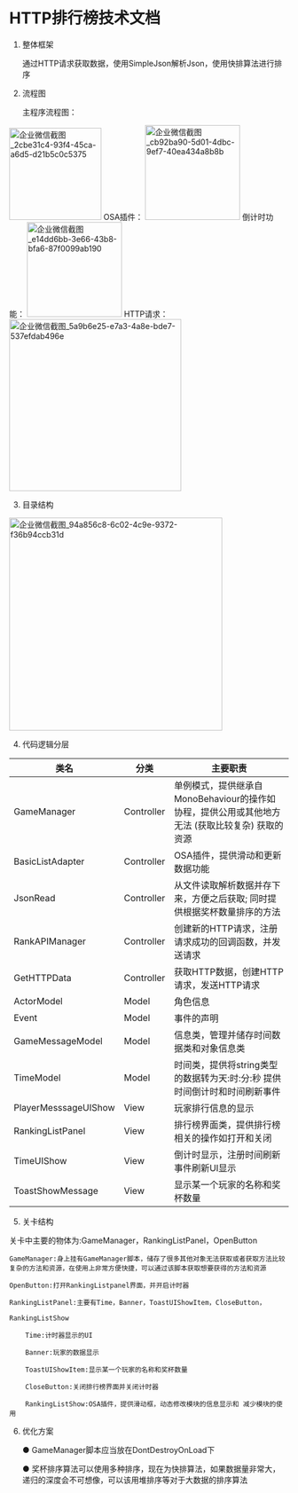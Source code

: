 # HTTP排行榜技术文档

1. 整体框架

    通过HTTP请求获取数据，使用SimpleJson解析Json，使用快排算法进行排序
    
    
2. 流程图

    主程序流程图：
<img width="166" alt="企业微信截图_2cbe31c4-93f4-45ca-a6d5-d21b5c0c5375" src="https://user-images.githubusercontent.com/93114635/141043820-87f7dd71-a0af-4a1f-bfd9-8ae201b1c7b0.png">
    OSA插件：
<img width="171" alt="企业微信截图_cb92ba90-5d01-4dbc-9ef7-40ea434a8b8b" src="https://user-images.githubusercontent.com/93114635/141044291-905eb96e-36d2-4236-b50a-e5e556a5fc7b.png">
    倒计时功能：
<img width="171" alt="企业微信截图_e14dd6bb-3e66-43b8-bfa6-87f0099ab190" src="https://user-images.githubusercontent.com/93114635/141044709-668ad876-a341-4919-938c-9a86c6152745.png">
    HTTP请求：
    <img width="310" alt="企业微信截图_5a9b6e25-e7a3-4a8e-bde7-537efdab496e" src="https://user-images.githubusercontent.com/93114635/141045951-a1e3a299-90cb-4c55-ada6-f5e5c9bf1b5c.png">


3. 目录结构

<img width="384" alt="企业微信截图_94a856c8-6c02-4c9e-9372-f36b94ccb31d" src="https://user-images.githubusercontent.com/93114635/140716037-46f0ba5e-8503-4cff-9242-7dc7caed97f6.png">


4. 代码逻辑分层

类名| 分类 |主要职责
-------- | -----| ----
GameManager  | Controller|单例模式，提供继承自MonoBehaviour的操作如协程，提供公用或其他地方无法 (获取比较复杂) 获取的资源
BasicListAdapter  | Controller|OSA插件，提供滑动和更新数据功能
JsonRead  | Controller|从文件读取解析数据并存下来，方便之后获取; 同时提供根据奖杯数量排序的方法
RankAPIManager | Controller  |  创建新的HTTP请求，注册请求成功的回调函数，并发送请求
GetHTTPData | Controller | 获取HTTP数据，创建HTTP请求，发送HTTP请求
ActorModel  | Model|角色信息
Event  | Model|事件的声明
GameMessageModel  | Model|信息类，管理并储存时间数据类和对象信息类
TimeModel  | Model|时间类，提供将string类型的数据转为天:时:分:秒 提供时间倒计时和时间刷新事件
PlayerMesssageUIShow  | View|玩家排行信息的显示
RankingListPanel  | View|排行榜界面类，提供排行榜相关的操作如打开和关闭
TimeUIShow  | View|倒计时显示，注册时间刷新事件刷新UI显示
ToastShowMessage  | View|显示某一个玩家的名称和奖杯数量

5. 关卡结构

关卡中主要的物体为:GameManager，RankingListPanel，OpenButton

    GameManager:身上挂有GameManager脚本，储存了很多其他对象无法获取或者获取方法比较复杂的方法和资源，在使用上非常方便快捷，可以通过该脚本获取想要获得的方法和资源
    
    OpenButton:打开RankingListpanel界面，并开启计时器 
    
    RankingListPanel:主要有Time，Banner，ToastUIShowItem，CloseButton，
    
    RankingListShow 
    
        Time:计时器显示的UI
        
        Banner:玩家的数据显示
        
        ToastUIShowItem:显示某一个玩家的名称和奖杯数量
        
        CloseButton:关闭排行榜界面并关闭计时器
        
        RankingListShow:OSA插件，提供滑动框，动态修改模块的信息显示和 减少模块的使用
    
6. 优化方案

    ● GameManager脚本应当放在DontDestroyOnLoad下
    
    ● 奖杯排序算法可以使用多种排序，现在为快排算法，如果数据量非常大，
递归的深度会不可想像，可以该用堆排序等对于大数据的排序算法
